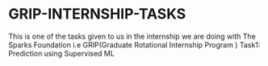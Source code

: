# GRIP-INTERNSHIP-TASKS
This is one of the tasks given to us in the internship we are doing with The Sparks Foundation i.e GRIP(Graduate Rotational Internship Program )
Task1:
Prediction using Supervised ML
